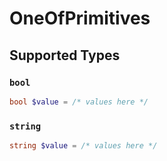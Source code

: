 # OneOfPrimitives


## Supported Types

### `bool`

```php
bool $value = /* values here */
```

### `string`

```php
string $value = /* values here */
```

